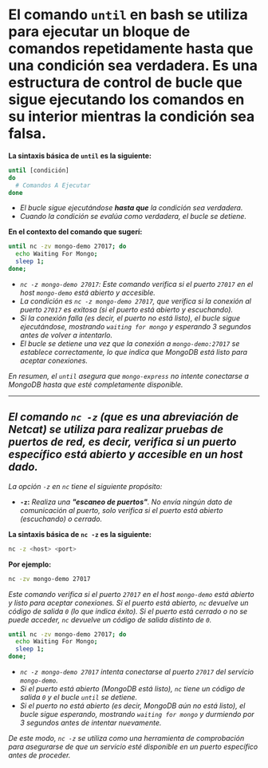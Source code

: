 <!-- Autor: Daniel Benjamin Perez Morales -->
<!-- GitHub: https://github.com/D4nitrix13 -->
<!-- GitLab: https://gitlab.com/D4nitrix13 -->
<!-- Correo electrónico: danielperezdev@proton.me -->

# **El comando `until` en bash se utiliza para ejecutar un bloque de comandos repetidamente hasta que una condición sea verdadera. Es una estructura de control de bucle que sigue ejecutando los comandos en su interior mientras la condición sea falsa.**

**La sintaxis básica de `until` es la siguiente:**

```bash
until [condición]
do
  # Comandos A Ejecutar
done
```

- *El bucle sigue ejecutándose **hasta que** la condición sea verdadera.*
- *Cuando la condición se evalúa como verdadera, el bucle se detiene.*

**En el contexto del comando que sugerí:**

```bash
until nc -zv mongo-demo 27017; do
  echo Waiting For Mongo;
  sleep 1;
done;
```

- *`nc -z mongo-demo 27017`: Este comando verifica si el puerto `27017` en el host `mongo-demo` está abierto y accesible.*
- *La condición es `nc -z mongo-demo 27017`, que verifica si la conexión al puerto `27017` es exitosa (si el puerto está abierto y escuchando).*
- *Si la conexión falla (es decir, el puerto no está listo), el bucle sigue ejecutándose, mostrando `waiting for mongo` y esperando 3 segundos antes de volver a intentarlo.*
- *El bucle se detiene una vez que la conexión a `mongo-demo:27017` se establece correctamente, lo que indica que MongoDB está listo para aceptar conexiones.*

*En resumen, el `until` asegura que `mongo-express` no intente conectarse a MongoDB hasta que esté completamente disponible.*

---

## *El comando `nc -z` (que es una abreviación de **Netcat**) se utiliza para realizar pruebas de puertos de red, es decir, verifica si un puerto específico está abierto y accesible en un host dado.*

*La opción `-z` en `nc` tiene el siguiente propósito:*

- **`-z`:** *Realiza una **"escaneo de puertos"**. No envía ningún dato de comunicación al puerto, solo verifica si el puerto está abierto (escuchando) o cerrado.*

**La sintaxis básica de `nc -z` es la siguiente:**

```bash
nc -z <host> <port>
```

**Por ejemplo:**

```bash
nc -zv mongo-demo 27017
```

*Este comando verifica si el puerto `27017` en el host `mongo-demo` está abierto y listo para aceptar conexiones. Si el puerto está abierto, `nc` devuelve un código de salida `0` (lo que indica éxito). Si el puerto está cerrado o no se puede acceder, `nc` devuelve un código de salida distinto de `0`.*

```bash
until nc -zv mongo-demo 27017; do
  echo Waiting For Mongo;
  sleep 1;
done;
```

- *`nc -z mongo-demo 27017` intenta conectarse al puerto `27017` del servicio `mongo-demo`.*
- *Si el puerto está abierto (MongoDB está listo), `nc` tiene un código de salida `0` y el bucle `until` se detiene.*
- *Si el puerto no está abierto (es decir, MongoDB aún no está listo), el bucle sigue esperando, mostrando `waiting for mongo` y durmiendo por 3 segundos antes de intentar nuevamente.*

*De este modo, `nc -z` se utiliza como una herramienta de comprobación para asegurarse de que un servicio esté disponible en un puerto específico antes de proceder.*
